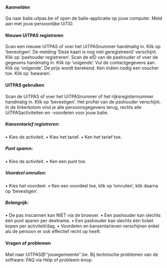 ---
---
#### Aanmelden 

Ga naar balie.uitpas.be of open de balie-applicatie op jouw computer.
Meld aan met jouw persoonlijke UiTiD.

#### Nieuwe UiTPAS registreren

Scan een nieuwe UiTPAS of voer het UiTPASnummer handmatig in. Klik op ‘bevestigen’.
De melding ‘Deze kaart is nog niet geregistreerd’ verschijnt. Klik op ‘pashouder registreren’.
Scan de eID van de pashouder of voer de gegevens handmatig in. Klik op ‘volgende’.
Vul de contactgegevens aan. Klik op ‘volgende’.
De prijs wordt berekend. Ken indien nodig een voucher toe. Klik op ‘bewaren’.

#### UiTPAS gebruiken 

Scan de UiTPAS of voer het UiTPASnummer of het rijksregisternummer handmatig in.
Klik op ‘bevestigen’.
Het profiel van de pashouder verschijnt. In de linkerkolom vind je alle persoonsgegevens terug,
rechts alle UiTPASactiviteiten en -voordelen voor jouw balie.

##### Kansentarief registreren:

• Kies de activiteit.
• Kies het tarief.
• Ken het tarief toe.

##### Punt sparen:

• Kies de activiteit.
• Ken een punt toe.

##### Voordeel omruilen:

• Kies het voordeel.
• Ken een voordeel toe, klik op ‘omruilen’, klik daarna op ‘bevestigen’.

##### Belangrijk: 

• De pas inscannen kan NIET via de browser.
• Een pashouder kan slechts één punt sparen per deelname.
• Een pashouder kan slechts één ticket kopen per activiteit/dag.
• Voordelen en kansentarieven verschijnen enkel als de persoon er ook effectief recht op heeft.

#### Vragen of problemen

Mail naar UiTPAS@''jouwgemeente''.be.
Bij technische problemen van de software: FAQ via Help of probleem-knop.
